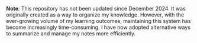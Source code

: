 **Note**: This repository has not been updated since December 2024.
It was originally created as a way to organize my knowledge. However, with the ever-growing volume of my learning outcomes, maintaining this system has become increasingly time-consuming. I have now adopted alternative ways to summarize and manage my notes more efficiently.
